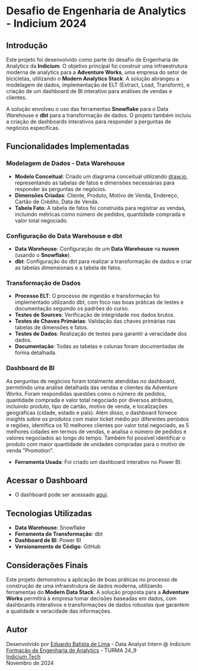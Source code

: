 # Desafio de Engenharia de Analytics - Indicium 2024

## Introdução

Este projeto foi desenvolvido como parte do desafio de Engenharia de Analytics da **Indicium**. O objetivo principal foi construir uma infraestrutura moderna de analytics para a **Adventure Works**, uma empresa do setor de bicicletas, utilizando o **Modern Analytics Stack**. A solução abrangeu a modelagem de dados, implementação de ELT (Extract, Load, Transform), e criação de um dashboard de BI interativo para análises de vendas e clientes.

A solução envolveu o uso das ferramentas **Snowflake** para o Data Warehouse e **dbt** para a transformação de dados. O projeto também incluiu a criação de dashboards interativos para responder a perguntas de negócios específicas.

## Funcionalidades Implementadas

### **Modelagem de Dados - Data Warehouse**
- **Modelo Conceitual**: Criado um diagrama conceitual utilizando [draw.io](https://app.diagrams.net/), representando as tabelas de fatos e dimensões necessárias para responder às perguntas de negócios.
- **Dimensões Criadas**: Cliente, Produto, Motivo de Venda, Endereço, Cartão de Crédito, Data de Venda.
- **Tabela Fato**: A tabela de fatos foi construída para registrar as vendas, incluindo métricas como número de pedidos, quantidade comprada e valor total negociado.

### **Configuração do Data Warehouse e dbt**
- **Data Warehouse**: Configuração de um **Data Warehouse** na **nuvem** (usando o **Snowflake**).
- **dbt**: Configuração do dbt para realizar a transformação de dados e criar as tabelas dimensionais e a tabela de fatos.

### **Transformação de Dados**
  - **Processo ELT**: O processo de ingestão e transformação foi implementado utilizando dbt, com foco nas boas práticas de testes e documentação seguindo os padrões do curso.
  - **Testes de Sources**: Verificação de integridade nos dados brutos.
  - **Testes de Chaves Primárias**: Validação das chaves primárias nas tabelas de dimensões e fatos.
  - **Testes de Dados**: Realização de testes para garantir a veracidade dos dados.
  - **Documentação**: Todas as tabelas e colunas foram documentadas de forma detalhada.

### **Dashboard de BI**
As perguntas de negócios foram totalmente atendidas no dashboard, permitindo uma análise detalhada das vendas e clientes da Adventure Works. Foram respondidas questões como o número de pedidos, quantidade comprada e valor total negociado por diversos atributos, incluindo produto, tipo de cartão, motivo de venda, e localizações geográficas (cidade, estado e país). Além disso, o dashboard fornece insights sobre os produtos com maior ticket médio por diferentes períodos e regiões, identifica os 10 melhores clientes por valor total negociado, as 5 melhores cidades em termos de vendas, e analisa o número de pedidos e valores negociados ao longo do tempo. Também foi possível identificar o produto com maior quantidade de unidades compradas para o motivo de venda "Promotion".
  
- **Ferramenta Usada**: Foi criado um dashboard interativo no Power BI.
 
## Acessar o Dashboard
   - O dashboard pode ser acessado [aqui](url).
     
## Tecnologias Utilizadas

- **Data Warehouse**: Snowflake
- **Ferramenta de Transformação**: dbt
- **Dashboard de BI**: Power BI
- **Versionamento de Código**: GitHub

## Considerações Finais

Este projeto demonstrou a aplicação de boas práticas no processo de construção de uma infraestrutura de dados moderna, utilizando ferramentas do **Modern Data Stack**. A solução proposta para a **Adventure Works** permitirá à empresa tomar decisões baseadas em dados, com dashboards interativos e transformações de dados robustas que garantem a qualidade e veracidade das informações.

## Autor

Desenvolvido por [Eduardo Batista de Lima](https://www.linkedin.com/in/eduardobdlima/) - Data Analyst Intern @ Indicium  
[Formação de Engenharia de Analytics](https://academy.indicium.tech/course/formacao-engenharia-de-analytics) - TURMA 24_9  
[Indicium Tech](https://www.indicium.tech/)  
Novembro de 2024
